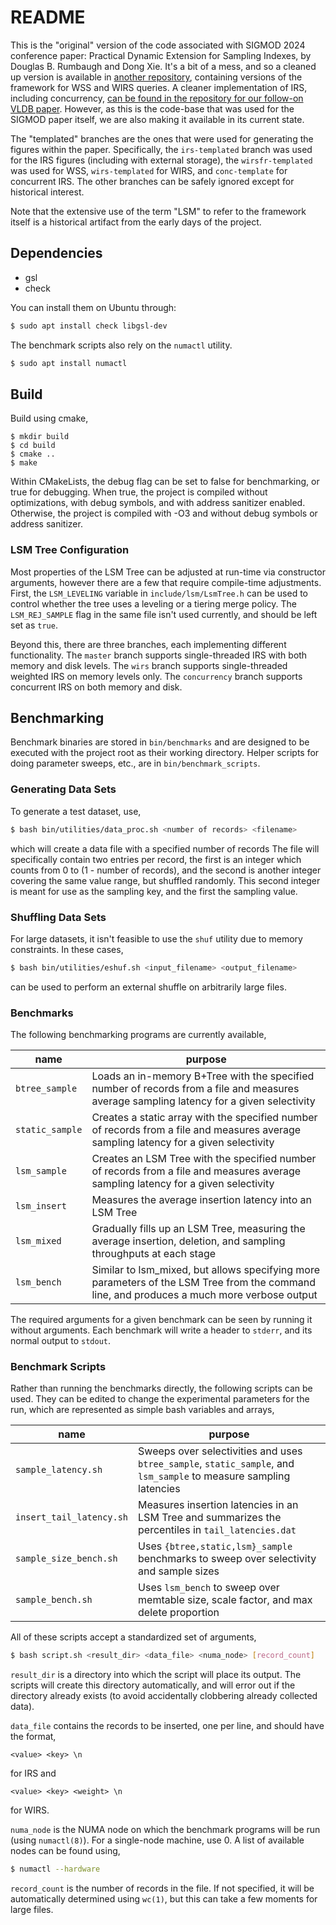 # README

This is the "original" version of the code associated with SIGMOD 2024 
conference paper: Practical Dynamic Extension for Sampling Indexes, by
Douglas B. Rumbaugh and Dong Xie. It's a bit of a mess, and so a cleaned
up version is available in [another repository](https://github.com/psu-db/sampling-extension),
containing versions of the framework for WSS and WIRS queries. A cleaner implementation of
IRS, including concurrency, [can be found in the repository for our follow-on VLDB paper](https://github.com/psu-db/dynamic-extension). However,
as this is the code-base that was used for the SIGMOD paper itself, we are also making it available in its current state.

The "templated" branches are the ones that were used for generating the figures within the paper. Specifically, the `irs-templated` branch
was used for the IRS figures (including with external storage), the `wirsfr-templated` was used for WSS, `wirs-templated` for WIRS, and
`conc-template` for concurrent IRS. The other branches can be safely ignored except for historical interest.

Note that the extensive use of the term "LSM" to refer to the framework itself is a historical artifact from the early days of the 
project.

## Dependencies

- gsl
- check

You can install them on Ubuntu through:

```bash
$ sudo apt install check libgsl-dev
```

The benchmark scripts also rely on the `numactl` utility.
```bash
$ sudo apt install numactl
```

## Build

Build using cmake,
```
$ mkdir build
$ cd build
$ cmake ..
$ make
```

Within CMakeLists, the debug flag can be set to false for benchmarking, or true
for debugging. When true, the project is compiled without optimizations, with
debug symbols, and with address sanitizer enabled. Otherwise, the project is
compiled with -O3 and without debug symbols or address sanitizer.

### LSM Tree Configuration
Most properties of the LSM Tree can be adjusted at run-time via constructor arguments,
however there are a few that require compile-time adjustments. First, the `LSM_LEVELING`
variable in `include/lsm/LsmTree.h` can be used to control whether the tree uses a leveling
or a tiering merge policy. The `LSM_REJ_SAMPLE` flag in the same file isn't used currently,
and should be left set as `true`.

Beyond this, there are three branches, each implementing different
functionality. The `master` branch supports single-threaded IRS with
both memory and disk levels. The `wirs` branch supports single-threaded
weighted IRS on memory levels only. The `concurrency` branch supports
concurrent IRS on both memory and disk.

## Benchmarking
Benchmark binaries are stored in `bin/benchmarks` and are designed to be
executed with the project root as their working directory. Helper scripts for
doing parameter sweeps, etc., are in `bin/benchmark_scripts`.

### Generating Data Sets
To generate a test dataset, use,
```bash
$ bash bin/utilities/data_proc.sh <number of records> <filename>
```
which will create a data file with a specified number of records The file will
specifically contain two entries per record, the first is an integer which
counts from 0 to (1 - number of records), and the second is another integer
covering the same value range, but shuffled randomly. This second integer is
meant for use as the sampling key, and the first the sampling value.

### Shuffling Data Sets
For large datasets, it isn't feasible to use the `shuf` utility due to memory
constraints. In these cases,
```bash
$ bash bin/utilities/eshuf.sh <input_filename> <output_filename>
```
can be used to perform an external shuffle on arbitrarily large files.

### Benchmarks
The following benchmarking programs are currently available,

| name | purpose |
|------| ------- |
| `btree_sample` | Loads an in-memory B+Tree with the specified number of records from a file and measures average sampling latency for a given selectivity |
| `static_sample` | Creates a static array with the specified number of records from a file and measures average sampling latency for a given selectivity |
| `lsm_sample` | Creates an LSM Tree with the specified number of records from a file and measures average sampling latency for a given selectivity |
| `lsm_insert` | Measures the average insertion latency into an LSM Tree |
| `lsm_mixed` | Gradually fills up an LSM Tree, measuring the average insertion, deletion, and sampling throughputs at each stage |
| `lsm_bench` | Similar to lsm_mixed, but allows specifying more parameters of the LSM Tree from the command line, and produces a much more verbose output |

The required arguments for a given benchmark can be seen by running it without
arguments. Each benchmark will write a header to `stderr`, and its normal
output to `stdout`.

### Benchmark Scripts
Rather than running the benchmarks directly, the following scripts can be used.
They can be edited to change the experimental parameters for the run, which are
represented as simple bash variables and arrays,

| name | purpose | 
| ---- | ------- | 
| `sample_latency.sh` | Sweeps over selectivities and uses `btree_sample`, `static_sample`, and `lsm_sample` to measure sampling latencies |
| `insert_tail_latency.sh` | Measures insertion latencies in an LSM Tree and summarizes the percentiles in `tail_latencies.dat` |
| `sample_size_bench.sh` | Uses `{btree,static,lsm}_sample` benchmarks to sweep over selectivity and sample sizes |
| `sample_bench.sh` | Uses `lsm_bench` to sweep over memtable size, scale factor, and max delete proportion|

All of these scripts accept a standardized set of arguments,
```bash
$ bash script.sh <result_dir> <data_file> <numa_node> [record_count]
```
`result_dir` is a directory into which the script will place its output.
The scripts will create this directory automatically, and will error out if the
directory already exists (to avoid accidentally clobbering already collected
data). 

`data_file` contains the records to be inserted, one per line, and should have
the format, 
```
<value> <key> \n
```
for IRS and 
```
<value> <key> <weight> \n
```
for WIRS.

`numa_node` is the NUMA node on which the benchmark programs will be run (using
`numactl(8)`). For a single-node machine, use 0. A list of available nodes can
be found using,
```bash
$ numactl --hardware
```

`record_count` is the number of records in the file. If not specified, it will
be automatically determined using `wc(1)`, but this can take a few moments for
large files.
